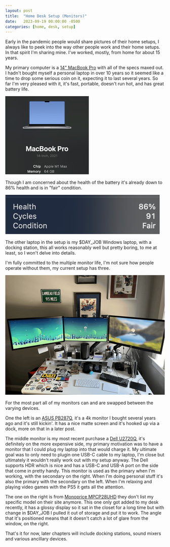 ```yaml
---
layout: post
title:  "Home Desk Setup (Monitors)"
date:   2023-09-19 00:00:00 -0500
categories: [home, desk, setup]
---
```


Early in the pandemic people would share pictures of their home setups, I always like to peek into the way other people work and their home setups. In that spirit I'm sharing mine. I've worked, mostly, from home for about 15 years. 

My primary computer is a [14" MacBook Pro](https://support.apple.com/kb/SP854?locale=en_US) with all of the specs maxed out. I hadn't bought myself a personal laptop in over 10 years so it seemed like a time to drop some serious coin on it, expecting it to last several years. So far I'm very pleased with it, it's fast, portable, doesn't run hot, and has great battery life.

![MBP M1 Max, 64GB RAM](/images/mbp_about.png)


 Though I am concerned about the health of the battery it's already down to 86% health and is in "fair" condition.


![MBP Battery, 86% Health, fair condition, 91 cycles](/images/mbp_battery.png)


The other laptop in the setup is my $DAY_JOB Windows laptop, with a docking station, this all works reasonably well but pretty boring, to me at least, so I won't delve into details.


I'm fully committed to the multiple monitor life, I'm not sure how people operate without them, my current setup has three.

![Home Desk Setup](/images/home_desk.png)

For the most part all of my monitors can and are swapped between the varying devices.

One the left is an [ASUS PB287Q](https://www.asus.com/us/commercial-monitors/pb287q/), it's a 4k monitor I bought several years ago and it's still kickin'. It has a nice matte screen and it's hooked up via a dock, more on that in a later post.

The middle monitor is my most recent purchase a [Dell U2720Q](https://www.rtings.com/monitor/reviews/dell/ultrasharp-u2720q), it's definitely on the more expensive side, my primary motivation was to have a monitor that I could plug my laptop into that would charge it. My ultimate goal was to only need to plugin one USB-C cable to my laptop, I'm close but ultimately it wouldn't really work out with my setup anyway. The Dell supports HDR which is nice and has a USB-C and USB-A port on the side that come in pretty handy. This monitor is used as the primary when I'm working, with the secondary on the right. When I'm doing personal stuff it's also the primary with the secondary on the left. When I'm relaxing and playing video games with the PS5 it gets all the attention.  

The one on the right is from [Monoprice MPCP28UHD](https://www.tomshardware.com/reviews/monoprice-uhd-matte-28-inch-monitor,4429.html) they don't list my specific model on their site anymore. This one only got added to my desk recently, it has a glossy display so it sat in the closet for a long time but with change in $DAY_JOB I pulled it out of storage and put it to work. The angle that it's positioned means that it doesn't catch a lot of glare from the window, on the right. 

That's it for now, later chapters will include docking stations, sound mixers and various ancillary devices.